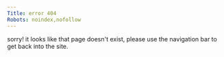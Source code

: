 ```yaml
---
Title: error 404
Robots: noindex,nofollow
---
```


sorry! it looks like that page doesn't exist, please use the navigation bar to get back into the site.